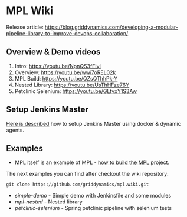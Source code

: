 MPL Wiki
========

Release article: https://blog.griddynamics.com/developing-a-modular-pipeline-library-to-improve-devops-collaboration/

Overview & Demo videos
----------------------
1. Intro: https://youtu.be/NpnQS3fFlyI
2. Overview: https://youtu.be/wwi7oREL02k
3. MPL Build: https://youtu.be/QZsQThhPk-Y
4. Nested Library: https://youtu.be/UsThHFze76Y
5. Petclinic Selenium: https://youtu.be/GLtvxY1S3Aw

Setup Jenkins Master
--------------------
[Here is described](Jenkins-Master-setup) how to setup Jenkins Master using docker & dynamic agents.

Examples
--------
* MPL itself is an example of MPL - [how to build the MPL project](MPL-Build-example).

The next examples you can find after checkout the wiki repository:
```
git clone https://github.com/griddynamics/mpl.wiki.git
```

* *simple-demo* - Simple demo with Jenkinsfile and some modules
* *mpl-nested* - Nested library
* *petclinic-selenium* - Spring petclinic pipeline with selenium tests
